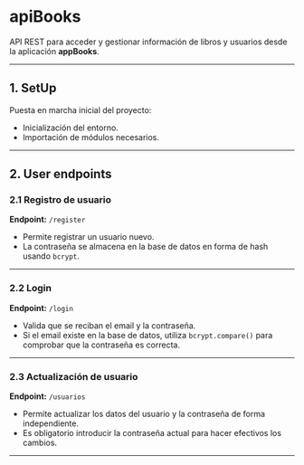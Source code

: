 # apiBooks

API REST para acceder y gestionar información de libros y usuarios desde la aplicación **appBooks**.

---

## 1. SetUp

Puesta en marcha inicial del proyecto:
- Inicialización del entorno.
- Importación de módulos necesarios.

---

## 2. User endpoints

### 2.1 Registro de usuario

**Endpoint:** `/register`

- Permite registrar un usuario nuevo.
- La contraseña se almacena en la base de datos en forma de hash usando `bcrypt`.

---

### 2.2 Login

**Endpoint:** `/login`

- Valida que se reciban el email y la contraseña.
- Si el email existe en la base de datos, utiliza `bcrypt.compare()` para comprobar que la contraseña es correcta.

---

### 2.3 Actualización de usuario

**Endpoint:** `/usuarios`

- Permite actualizar los datos del usuario y la contraseña de forma independiente.
- Es obligatorio introducir la contraseña actual para hacer efectivos los cambios.

---